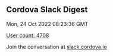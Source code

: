 ## Cordova Slack Digest
Mon, 24 Oct 2022 08:23:36 GMT

[User count: 4708](https://cordova.slack.com/)


Join the conversation at [slack.cordova.io](http://slack.cordova.io/)
